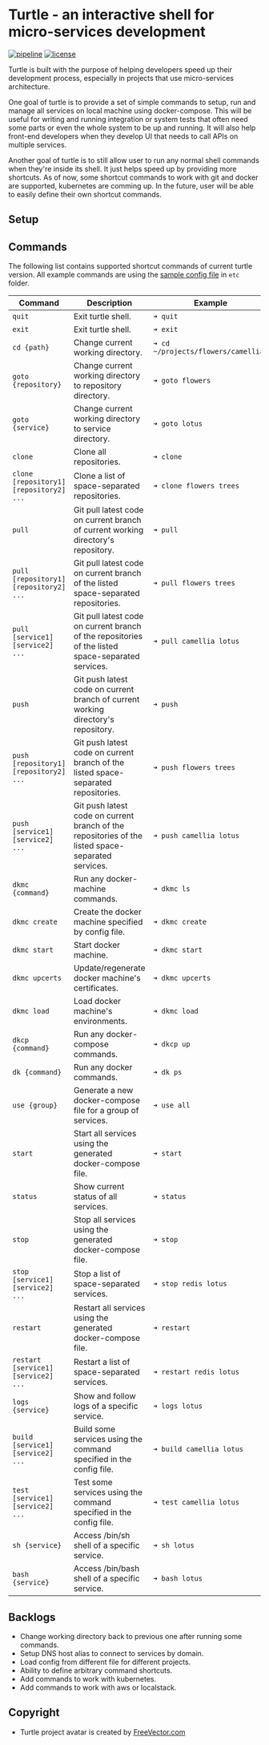 # Turtle - an interactive shell for micro-services development

[![pipeline](https://gitlab.com/phamlequang/turtle/badges/master/pipeline.svg)](https://gitlab.com/phamlequang/turtle/commits/master) [![license](https://img.shields.io/badge/license-MIT-green.svg)](https://gitlab.com/phamlequang/turtle/blob/master/LICENSE)

Turtle is built with the purpose of helping developers speed up their development process, especially in projects that use micro-services architecture.

One goal of turtle is to provide a set of simple commands to setup, run and manage all services on local machine using docker-compose. This will be useful for writing and running integration or system tests that often need some parts or even the whole system to be up and running. It will also help front-end developers when they develop UI that needs to call APIs on multiple services.

Another goal of turtle is to still allow user to run any normal shell commands when they're inside its shell. It just helps speed up by providing more shortcuts. As of now, some shortcut commands to work with git and docker are supported, kubernetes are comming up. In the future, user will be able to easily define their own shortcut commands.

## Setup

## Commands

The following list contains supported shortcut commands of current turtle version. All example commands are using the [sample config file](https://gitlab.com/phamlequang/turtle/blob/master/etc/config.toml) in `etc` folder.

**Command** | **Description** | **Example**
--------|-------------|--------
`quit`|Exit turtle shell.|`➜ quit`
`exit`|Exit turtle shell.|`➜ exit`
`cd {path}`|Change current working directory.|`➜ cd ~/projects/flowers/camellia/`
`goto {repository}`|Change current working directory to repository directory.|`➜ goto flowers`
`goto {service}`|Change current working directory to service directory.|`➜ goto lotus`
`clone`|Clone all repositories.|`➜ clone`
`clone [repository1] [repository2] ...`|Clone a list of space-separated repositories.|`➜ clone flowers trees`
`pull`|Git pull latest code on current branch of current working directory's repository.|`➜ pull`
`pull [repository1] [repository2] ...`|Git pull latest code on current branch of the listed space-separated repositories.|`➜ pull flowers trees`
`pull [service1] [service2] ...`|Git pull latest code on current branch of the repositories of the listed space-separated services.|`➜ pull camellia lotus`
`push`|Git push latest code on current branch of current working directory's repository.|`➜ push`
`push [repository1] [repository2] ...`|Git push latest code on current branch of the listed space-separated repositories.|`➜ push flowers trees`
`push [service1] [service2] ...`|Git push latest code on current branch of the repositories of the listed space-separated services.|`➜ push camellia lotus`
`dkmc {command}`|Run any docker-machine commands.|`➜ dkmc ls`
`dkmc create`|Create the docker machine specified by config file.|`➜ dkmc create`
`dkmc start`|Start docker machine.|`➜ dkmc start`
`dkmc upcerts`|Update/regenerate docker machine's certificates.|`➜ dkmc upcerts`
`dkmc load`|Load docker machine's environments.|`➜ dkmc load`
`dkcp {command}`|Run any docker-compose commands.|`➜ dkcp up`
`dk {command}`|Run any docker commands.|`➜ dk ps`
`use {group}`|Generate a new docker-compose file for a group of services.|`➜ use all`
`start`|Start all services using the generated docker-compose file.|`➜ start`
`status`|Show current status of all services.|`➜ status`
`stop`|Stop all services using the generated docker-compose file.|`➜ stop`
`stop [service1] [service2] ...`|Stop a list of space-separated services.|`➜ stop redis lotus`
`restart`|Restart all services using the generated docker-compose file.|`➜ restart`
`restart [service1] [service2] ...`|Restart a list of space-separated services.|`➜ restart redis lotus`
`logs {service}`|Show and follow logs of a specific service.|`➜ logs lotus`
`build [service1] [service2] ...`|Build some services using the command specified in the config file.|`➜ build camellia lotus`
`test [service1] [service2] ...`|Test some services using the command specified in the config file.|`➜ test camellia lotus`
`sh {service}`|Access /bin/sh shell of a specific service.|`➜ sh lotus`
`bash {service}`|Access /bin/bash shell of a specific service.|`➜ bash lotus`

## Backlogs

- Change working directory back to previous one after running some commands.
- Setup DNS host alias to connect to services by domain.
- Load config from different file for different projects.
- Ability to define arbitrary command shortcuts.
- Add commands to work with kubernetes.
- Add commands to work with aws or localstack.

## Copyright

- Turtle project avatar is created by [FreeVector.com](https://www.freevector.com/free-cartoon-turtle-vector-18447)
